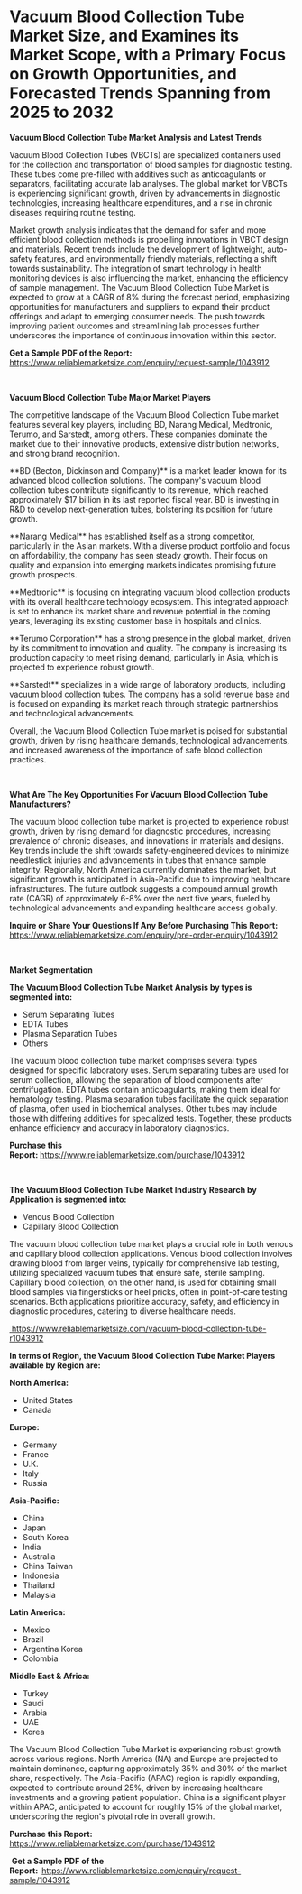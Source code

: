 <p><h1>Vacuum Blood Collection Tube Market Size, and Examines its Market Scope, with a Primary Focus on Growth Opportunities, and Forecasted Trends Spanning from 2025 to 2032</h1></p><p><strong>Vacuum Blood Collection Tube Market Analysis and Latest Trends</strong></p>
<p><p>Vacuum Blood Collection Tubes (VBCTs) are specialized containers used for the collection and transportation of blood samples for diagnostic testing. These tubes come pre-filled with additives such as anticoagulants or separators, facilitating accurate lab analyses. The global market for VBCTs is experiencing significant growth, driven by advancements in diagnostic technologies, increasing healthcare expenditures, and a rise in chronic diseases requiring routine testing. </p><p>Market growth analysis indicates that the demand for safer and more efficient blood collection methods is propelling innovations in VBCT design and materials. Recent trends include the development of lightweight, auto-safety features, and environmentally friendly materials, reflecting a shift towards sustainability. The integration of smart technology in health monitoring devices is also influencing the market, enhancing the efficiency of sample management. The Vacuum Blood Collection Tube Market is expected to grow at a CAGR of 8% during the forecast period, emphasizing opportunities for manufacturers and suppliers to expand their product offerings and adapt to emerging consumer needs. The push towards improving patient outcomes and streamlining lab processes further underscores the importance of continuous innovation within this sector.</p></p>
<p><strong>Get a Sample PDF of the Report:&nbsp;</strong> <a href="https://www.reliablemarketsize.com/enquiry/request-sample/1043912?utm_campaign=3530&utm_medium=2&utm_source=Github&utm_content=ia&utm_term=13042025&utm_id=vacuum-blood-collection-tube">https://www.reliablemarketsize.com/enquiry/request-sample/1043912</a></p>
<p>&nbsp;</p>
<p><strong>Vacuum Blood Collection Tube Major Market Players</strong></p>
<p><p>The competitive landscape of the Vacuum Blood Collection Tube market features several key players, including BD, Narang Medical, Medtronic, Terumo, and Sarstedt, among others. These companies dominate the market due to their innovative products, extensive distribution networks, and strong brand recognition.</p><p>**BD (Becton, Dickinson and Company)** is a market leader known for its advanced blood collection solutions. The company's vacuum blood collection tubes contribute significantly to its revenue, which reached approximately $17 billion in its last reported fiscal year. BD is investing in R&D to develop next-generation tubes, bolstering its position for future growth.</p><p>**Narang Medical** has established itself as a strong competitor, particularly in the Asian markets. With a diverse product portfolio and focus on affordability, the company has seen steady growth. Their focus on quality and expansion into emerging markets indicates promising future growth prospects.</p><p>**Medtronic** is focusing on integrating vacuum blood collection products with its overall healthcare technology ecosystem. This integrated approach is set to enhance its market share and revenue potential in the coming years, leveraging its existing customer base in hospitals and clinics.</p><p>**Terumo Corporation** has a strong presence in the global market, driven by its commitment to innovation and quality. The company is increasing its production capacity to meet rising demand, particularly in Asia, which is projected to experience robust growth.</p><p>**Sarstedt** specializes in a wide range of laboratory products, including vacuum blood collection tubes. The company has a solid revenue base and is focused on expanding its market reach through strategic partnerships and technological advancements.</p><p>Overall, the Vacuum Blood Collection Tube market is poised for substantial growth, driven by rising healthcare demands, technological advancements, and increased awareness of the importance of safe blood collection practices.</p></p>
<p>&nbsp;</p>
<p><strong>What Are The Key Opportunities For Vacuum Blood Collection Tube Manufacturers?</strong></p>
<p><p>The vacuum blood collection tube market is projected to experience robust growth, driven by rising demand for diagnostic procedures, increasing prevalence of chronic diseases, and innovations in materials and designs. Key trends include the shift towards safety-engineered devices to minimize needlestick injuries and advancements in tubes that enhance sample integrity. Regionally, North America currently dominates the market, but significant growth is anticipated in Asia-Pacific due to improving healthcare infrastructures. The future outlook suggests a compound annual growth rate (CAGR) of approximately 6-8% over the next five years, fueled by technological advancements and expanding healthcare access globally.</p></p>
<p><strong>Inquire or Share Your Questions If Any Before Purchasing This Report:</strong> <a href="https://www.reliablemarketsize.com/enquiry/pre-order-enquiry/1043912?utm_campaign=3530&utm_medium=2&utm_source=Github&utm_content=ia&utm_term=13042025&utm_id=vacuum-blood-collection-tube">https://www.reliablemarketsize.com/enquiry/pre-order-enquiry/1043912</a></p>
<p>&nbsp;</p>
<p><strong>Market Segmentation</strong></p>
<p><strong>The Vacuum Blood Collection Tube Market Analysis by types is segmented into:</strong></p>
<p><ul><li>Serum Separating Tubes</li><li>EDTA Tubes</li><li>Plasma Separation Tubes</li><li>Others</li></ul></p>
<p><p>The vacuum blood collection tube market comprises several types designed for specific laboratory uses. Serum separating tubes are used for serum collection, allowing the separation of blood components after centrifugation. EDTA tubes contain anticoagulants, making them ideal for hematology testing. Plasma separation tubes facilitate the quick separation of plasma, often used in biochemical analyses. Other tubes may include those with differing additives for specialized tests. Together, these products enhance efficiency and accuracy in laboratory diagnostics.</p></p>
<p><strong>Purchase this Report:&nbsp;</strong><a href="https://www.reliablemarketsize.com/purchase/1043912?utm_campaign=3530&utm_medium=2&utm_source=Github&utm_content=ia&utm_term=13042025&utm_id=vacuum-blood-collection-tube">https://www.reliablemarketsize.com/purchase/1043912</a></p>
<p>&nbsp;</p>
<p><strong>The Vacuum Blood Collection Tube Market Industry Research by Application is segmented into:</strong></p>
<p><ul><li>Venous Blood Collection</li><li>Capillary Blood Collection</li></ul></p>
<p><p>The vacuum blood collection tube market plays a crucial role in both venous and capillary blood collection applications. Venous blood collection involves drawing blood from larger veins, typically for comprehensive lab testing, utilizing specialized vacuum tubes that ensure safe, sterile sampling. Capillary blood collection, on the other hand, is used for obtaining small blood samples via fingersticks or heel pricks, often in point-of-care testing scenarios. Both applications prioritize accuracy, safety, and efficiency in diagnostic procedures, catering to diverse healthcare needs.</p></p>
<p><a href="https://www.reliablemarketsize.com/vacuum-blood-collection-tube-r1043912?utm_campaign=3530&utm_medium=2&utm_source=Github&utm_content=ia&utm_term=13042025&utm_id=vacuum-blood-collection-tube">&nbsp;https://www.reliablemarketsize.com/vacuum-blood-collection-tube-r1043912</a></p>
<p><strong>In terms of Region, the Vacuum Blood Collection Tube Market Players available by Region are:</strong></p>
<p>
    <p> <strong> North America: </strong>
        <ul>
            <li>United States</li>
            <li>Canada</li>
        </ul>
        </p> 
    <p> <strong> Europe: </strong>
        <ul>
            <li>Germany</li>
            <li>France</li>
            <li>U.K.</li>
            <li>Italy</li>
            <li>Russia</li>
        </ul>
        </p> 
    <p> <strong> Asia-Pacific: </strong>
        <ul>
            <li>China</li>
            <li>Japan</li>
            <li>South Korea</li>
            <li>India</li>
            <li>Australia</li>
            <li>China Taiwan</li>
            <li>Indonesia</li>
            <li>Thailand</li>
            <li>Malaysia</li>
        </ul>
        </p> 
    <p> <strong> Latin America: </strong>
        <ul>
            <li>Mexico</li>
            <li>Brazil</li>
            <li>Argentina Korea</li>
            <li>Colombia</li>
        </ul>
        </p> 
    <p> <strong> Middle East & Africa: </strong>
        <ul>
            <li>Turkey</li>
            <li>Saudi</li>
            <li>Arabia</li>
            <li>UAE</li>
            <li>Korea</li>
        </ul>
    </p>
    </p>
<p><p>The Vacuum Blood Collection Tube Market is experiencing robust growth across various regions. North America (NA) and Europe are projected to maintain dominance, capturing approximately 35% and 30% of the market share, respectively. The Asia-Pacific (APAC) region is rapidly expanding, expected to contribute around 25%, driven by increasing healthcare investments and a growing patient population. China is a significant player within APAC, anticipated to account for roughly 15% of the global market, underscoring the region's pivotal role in overall growth.</p></p>
<p><strong>Purchase this Report: </strong><a href="https://www.reliablemarketsize.com/purchase/1043912?utm_campaign=3530&utm_medium=2&utm_source=Github&utm_content=ia&utm_term=13042025&utm_id=vacuum-blood-collection-tube">https://www.reliablemarketsize.com/purchase/1043912</a></p>
<p>&nbsp;<strong>Get a Sample PDF of the Report:&nbsp;&nbsp;</strong><a href="https://www.reliablemarketsize.com/enquiry/request-sample/1043912?utm_campaign=3530&utm_medium=2&utm_source=Github&utm_content=ia&utm_term=13042025&utm_id=vacuum-blood-collection-tube">https://www.reliablemarketsize.com/enquiry/request-sample/1043912</a></p>
<p><strong></strong></p>
<p><p></p><p></p><p></p></p>
